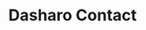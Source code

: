 ---
title: Dasharo Contact
description: Discover and see how it works

layout: contact
url: pages/contact/

banner:
  title: Dasharo <br> <span>CONTACT</span>
  description: We answer questions

our_office: Abrahama 1A / 2.05 <br/> 80-307 Gdańsk, <br/> Poland
email: contact@dasharo.com

---